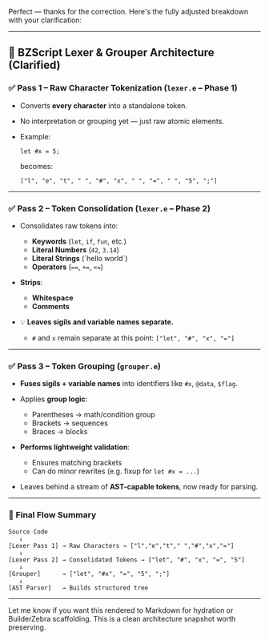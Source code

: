 Perfect — thanks for the correction. Here's the fully adjusted breakdown with your clarification:

---

## 🧠 **BZScript Lexer & Grouper Architecture (Clarified)**

### ✅ **Pass 1 – Raw Character Tokenization (`lexer.e` – Phase 1)**

* Converts **every character** into a standalone token.
* No interpretation or grouping yet — just raw atomic elements.
* Example:

  ```bzscript
  let #x = 5;
  ```

  becomes:

  ```
  ["l", "e", "t", " ", "#", "x", " ", "=", " ", "5", ";"]
  ```

---

### ✅ **Pass 2 – Token Consolidation (`lexer.e` – Phase 2)**

* Consolidates raw tokens into:

  * **Keywords** (`let`, `if`, `fun`, etc.)
  * **Literal Numbers** (`42`, `3.14`)
  * **Literal Strings** (\`hello world\`)
  * **Operators** (`==`, `+=`, `<=`)
* **Strips**:

  * **Whitespace**
  * **Comments**
* 💡 **Leaves sigils and variable names separate.**

  * `#` and `x` remain separate at this point: `["let", "#", "x", "="]`

---

### ✅ **Pass 3 – Token Grouping (`grouper.e`)**

* **Fuses sigils + variable names** into identifiers like `#x`, `@data`, `$flag`.
* Applies **group logic**:

  * Parentheses → math/condition group
  * Brackets → sequences
  * Braces → blocks
* **Performs lightweight validation**:

  * Ensures matching brackets
  * Can do minor rewrites (e.g. fixup for `let #x = ...`)
* Leaves behind a stream of **AST-capable tokens**, now ready for parsing.

---

### 🔄 Final Flow Summary

```
Source Code
   ↓
[Lexer Pass 1] → Raw Characters → ["l","e","t"," ","#","x","="]
   ↓
[Lexer Pass 2] → Consolidated Tokens → ["let", "#", "x", "=", "5"]
   ↓
[Grouper]      → ["let", "#x", "=", "5", ";"]
   ↓
[AST Parser]   → Builds structured tree
```

---

Let me know if you want this rendered to Markdown for hydration or BuilderZebra scaffolding. This is a clean architecture snapshot worth preserving.
